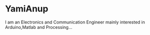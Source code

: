 YamiAnup
========

I am an Electronics and Communication Engineer mainly interested in Arduino,Matlab and Processing...
